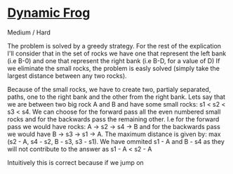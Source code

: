 # [Dynamic Frog](https://vjudge.net/problem/UVA-11157)

Medium / Hard

The problem is solved by a greedy strategy. For the rest of the explication I'll consider that in the set of rocks we have one
that represent the left bank (i.e B-0) and one that represent the right bank (i.e B-D, for a value of D)
If we eliminate the small rocks, the problem is easly solved (simply take the largest distance between any two rocks). 

Because of the small rocks, we have to create two, partialy separated, paths, one to the right bank and the other from the right bank.
Lets say that we are between two big rock A and B and have some small rocks: s1 < s2 < s3 < s4. 
We can choose for the forward pass all the even numbered small rocks and for the backwards pass the remaining other.
I.e for the forward pass we would have rocks: A -> s2 -> s4 -> B and for the backwards pass we would have B -> s3 -> s1 -> A.
The maximum distance is given by: max (s2 - A, s4 - s2, B - s3, s3 - s1). We have ommited s1 - A and B - s4 as they will not
contribute to the answer as s1 - A < s2 - A 

Intuitively this is correct because if we jump on 
